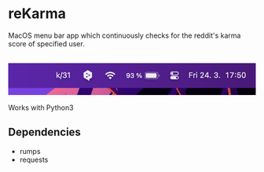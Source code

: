 # reKarma
MacOS menu bar app which continuously checks for the reddit's karma score of specified user.

 ![overview](https://github.com/nutellaordidnthappen/reKarma/blob/master/imgs/File_1.png?raw=true)

Works with Python3

## Dependencies
- rumps
- requests

